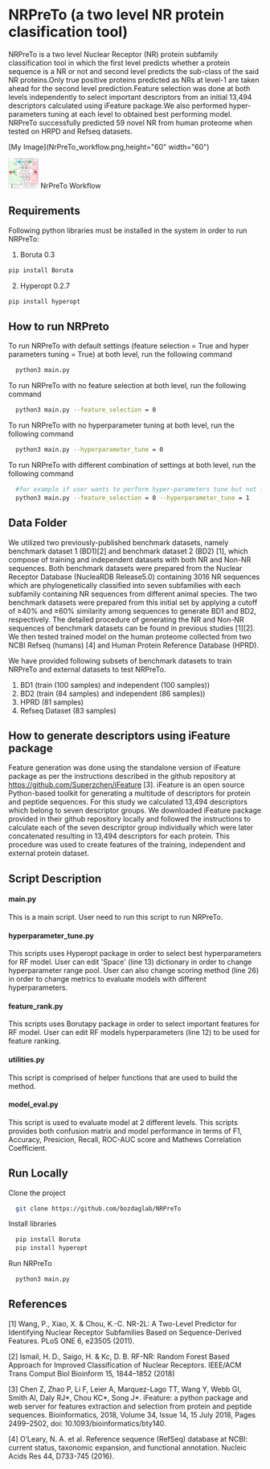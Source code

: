 
# NRPreTo (a two level NR protein clasification tool)
NRPreTo is a two level Nuclear Receptor (NR) protein subfamily classification tool in which the first level predicts whether a protein sequence is a NR or not and second level predicts the sub-class of the said NR proteins.Only true positive proteins predicted as NRs at level-1 are taken ahead for the second level prediction.Feature selection was done at both levels independently to select important descriptors from an initial 13,494 descriptors calculated using iFeature package.We also performed hyper-parameters tuning at each level to obtained best performing model. NRPreTo successfully predicted 59 novel NR from human proteome when tested on HRPD and Refseq datasets.

[My Image](NrPreTo_workflow.png,height="60" width="60")

<img src="NrPreTo_workflow.png" height="60" width="60" >
NrPreTo Workflow

## Requirements

Following python libraries must be installed in the system in order to run NRPreTo:
1. Boruta 0.3
```bash
pip install Boruta
```
2. Hyperopt 0.2.7
```bash
pip install hyperopt
```
    
## How to run NRPreto

To run NRPreTo with default settings (feature selection = True and hyper parameters tuning = True) at both level, run the following command

```bash
  python3 main.py 
```
To run NRPreTo with no feature selection at both level, run the following command

```bash
  python3 main.py --feature_selection = 0
```

To run NRPreTo with no hyperparameter tuning at both level, run the following command

```bash
  python3 main.py --hyperparameter_tune = 0
```
To run NRPreTo with different combination of settings at both level, run the following command

```bash
  #for example if user wants to perform hyper-parameters tune but not feature selection, execute following line of code
  python3 main.py --feature_selection = 0 --hyperparameter_tune = 1
```
## Data Folder

We utilized two previously-published benchmark datasets, namely 
benchmark dataset 1 (BD1)[2] and benchmark dataset 2 (BD2) 
[1], which compose of training and independent datasets with 
both NR and Non-NR sequences.  Both benchmark datasets were prepared from the Nuclear Receptor 
Database (NucleaRDB Release5.0) containing 3016 NR sequences which 
are phylogenetically classified into seven subfamilies with each 
subfamily containing NR sequences from different animal species. 
The two benchmark datasets were prepared from this initial set by 
applying a cutoff of ≥40% and ≥60% similarity among sequences to 
generate BD1 and BD2, respectively.  The detailed procedure of 
generating the NR and Non-NR sequences of benchmark datasets can 
be found in previous studies [1][2]. We then tested trained model on
 the human proteome collected from two NCBI Refseq 
(humans) [4] and Human Protein Reference Database (HPRD).

We have provided following subsets of benchmark datasets to train NRPreTo and
external datasets to test NRPreTo. 

1. BD1 (train (100 samples) and independent (100 samples))
2. BD2 (train (84 samples) and independent (86 samples))
3. HPRD (81 samples)
4. Refseq Dataset (83 samples)



## How to generate descriptors using iFeature package

Feature generation was done using the standalone version of 
iFeature package as per the instructions described in the github 
repository at https://github.com/Superzchen/iFeature [3]. iFeature 
is an open source Python-based toolkit for generating a multitude 
of descriptors for protein and peptide sequences. For this study 
we calculated 13,494 descriptors which belong to seven descriptor 
groups. We downloaded iFeature package provided 
in their github repository locally and followed the instructions 
to calculate each of the seven descriptor group individually which 
were later concatenated resulting in 13,494 descriptors for each 
protein. This procedure was used to create features of the training, independent 
and external protein dataset.


## Script Description

#### main.py
This is a main script. User need to run this script to run NRPreTo. 

#### hyperparameter_tune.py
This scripts uses Hyperopt package in order to select best hyperparameters for RF model. User can edit 'Space' (line 13) dictionary in order to change hyperparameter range pool. User can also change scoring method (line 26) in order to change metrics to evaluate models with different hyperparameters.

#### feature_rank.py
This scripts uses Borutapy package in order to select important features for RF model. User can edit RF models hyperparameters (line 12) to be used for feature ranking.

#### utilities.py
This script is comprised of helper functions that are used to build the method.

#### model_eval.py
This script is used to evaluate model at 2 different levels. This scripts provides both confusion matrix and model performance in terms of F1, Accuracy, Presicion, Recall, ROC-AUC score and Mathews Correlation Coefficient.




## Run Locally

Clone the project

```bash
  git clone https://github.com/bozdaglab/NRPreTo
```

Install libraries

```bash
  pip install Boruta
  pip install hyperopt
```

Run NRPreTo

```bash
  python3 main.py 
```


## References
[1] Wang, P., Xiao, X. & Chou, K.-C. NR-2L: A Two-Level Predictor for Identifying Nuclear Receptor Subfamilies Based on Sequence-Derived Features. PLoS ONE 6, e23505 (2011).

[2] Ismail, H. D., Saigo, H. & Kc, D. B. RF-NR: Random Forest Based Approach for Improved Classification of Nuclear Receptors. IEEE/ACM Trans Comput Biol Bioinform 15, 1844–1852 (2018)

[3] Chen Z, Zhao P, Li F, Leier A, Marquez-Lago TT, Wang Y, Webb GI, Smith AI, Daly RJ*, Chou KC*, Song J*. iFeature: a python package and web server for features extraction and selection from protein and peptide sequences. Bioinformatics, 2018, Volume 34, Issue 14, 15 July 2018, Pages 2499–2502, doi: 10.1093/bioinformatics/bty140.

[4] O’Leary, N. A. et al. Reference sequence (RefSeq) database at NCBI: current status, taxonomic expansion, and functional annotation. Nucleic Acids Res 44, D733-745 (2016).

